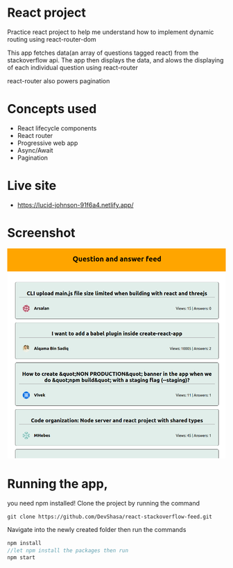 # React project
Practice react project to help me understand how 
to implement dynamic routing using react-router-dom

This app fetches data(an array of questions tagged react) from the stackoverflow api. The app then displays the data, and alows the displaying of each individual question using react-router

react-router also powers pagination

# Concepts used 
- React lifecycle components
- React router
- Progressive web app
- Async/Await 
- Pagination

# Live site
- https://lucid-johnson-91f6a4.netlify.app/

# Screenshot
![Screenshot](screenshot.png)

# Running the app, 
you need npm installed!
Clone the project by running the command
```
git clone https://github.com/DevShasa/react-stackoverflow-feed.git
```

Navigate into the newly created folder then run the commands 
```javascript
npm install
//let npm install the packages then run
npm start 
```
